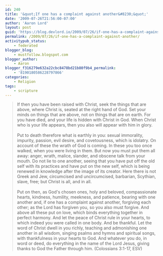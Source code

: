 ```yaml
---
id: 240
title: '&quot;If one has a complaint against another&#8230;&quot;'
date: '2009-07-26T21:56:00-07:00'
author: 'Aaron Lord'
layout: post
guid: 'https://blog.devlord.io/2009/07/26/if-one-has-a-complaint-against-another/'
permalink: /2009/07/26/if-one-has-a-complaint-against-another/
activitypub_status:
    - federated
blogger_blog:
    - mustfollow.blogspot.com
blogger_author:
    - Aaron
blogger_f316279e632a22cbc8478bd21b80f9b4_permalink:
    - '8190180586228797866'
categories:
    - Religion
tags:
    - scripture
---
```


<blockquote>If then you have been raised with Christ, seek the things that are above, where Christ is, seated at the right hand of God.  Set your minds on things that are above, not on things that are on earth.  For you have died, and your life is hidden with Christ in God.  When Christ who is your  life appears, then you also will appear with him in glory.<br /><br />Put to death therefore what is earthly in you: sexual immorality, impurity, passion, evil desire, and covetousness, which is idolatry.  On account of these the wrath of God is coming.  In these you too once walked, when you were living in them.  But now you must put them all away: anger, wrath, malice, slander, and obscene talk from your mouth.  Do not lie to one another, seeing that you have put off the old self with its practices and have put on the new self, which is being renewed in knowledge after the image of its creator.  Here there is not Greek and Jew, circumcised and uncircumcised, barbarian, Scythian, slave, free; but Christ is all, and in all.<br /><br />Put on then, as God's chosen ones, holy and beloved, compassionate hearts, kindness, humility, meekness, and patience, bearing with one another and, if one has a complaint against another, forgiving each other; as the Lord has forgiven you, so you also must forgive. And above all these put on love, which binds everything together in perfect harmony.  And let the peace of Christ rule in your hearts, to which indeed you were called in one body. And be thankful.  Let the word of Christ dwell in you richly, teaching and admonishing one another in all wisdom, singing psalms and hymns and spiritual songs, with thankfulness in your hearts to God.  And whatever you do, in word or deed, do everything in the name of the Lord Jesus, giving thanks to God the Father through him.  (Colossians 3:1-17, ESV)</blockquote>